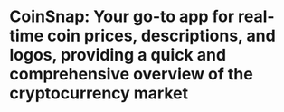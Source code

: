 # CoinSnap: Your go-to app for real-time coin prices, descriptions, and logos, providing a quick and comprehensive overview of the cryptocurrency market

